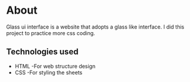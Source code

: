 # About
Glass ui interface is a website that adopts a glass like interface. I did this project to practice more css coding.

## Technologies used
* HTML -For web structure design
* CSS -For styling the sheets
